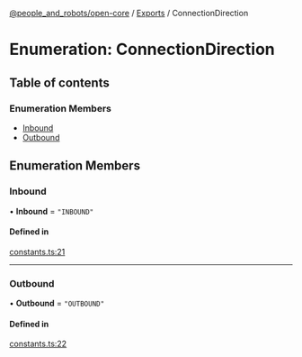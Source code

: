 [@people_and_robots/open-core](../README.md) / [Exports](../modules.md) / ConnectionDirection

# Enumeration: ConnectionDirection

## Table of contents

### Enumeration Members

- [Inbound](ConnectionDirection.md#inbound)
- [Outbound](ConnectionDirection.md#outbound)

## Enumeration Members

### Inbound

• **Inbound** = ``"INBOUND"``

#### Defined in

[constants.ts:21](https://github.com/Wisc-HCI/open-vp/blob/7dd5e238/packages/open-core/src/constants.ts#L21)

___

### Outbound

• **Outbound** = ``"OUTBOUND"``

#### Defined in

[constants.ts:22](https://github.com/Wisc-HCI/open-vp/blob/7dd5e238/packages/open-core/src/constants.ts#L22)

